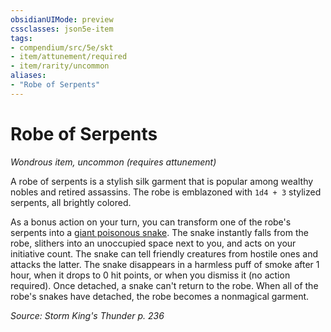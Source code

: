 ```yaml
---
obsidianUIMode: preview
cssclasses: json5e-item
tags:
- compendium/src/5e/skt
- item/attunement/required
- item/rarity/uncommon
aliases: 
- "Robe of Serpents"
---
```

# Robe of Serpents
*Wondrous item, uncommon (requires attunement)*  


A robe of serpents is a stylish silk garment that is popular among wealthy nobles and retired assassins. The robe is emblazoned with `1d4 + 3` stylized serpents, all brightly colored.

As a bonus action on your turn, you can transform one of the robe's serpents into a [giant poisonous snake](Mechanics/bestiary/beast/giant-poisonous-snake.md). The snake instantly falls from the robe, slithers into an unoccupied space next to you, and acts on your initiative count. The snake can tell friendly creatures from hostile ones and attacks the latter. The snake disappears in a harmless puff of smoke after 1 hour, when it drops to 0 hit points, or when you dismiss it (no action required). Once detached, a snake can't return to the robe. When all of the robe's snakes have detached, the robe becomes a nonmagical garment.

*Source: Storm King's Thunder p. 236*